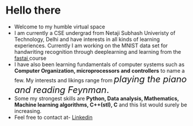 # Hello there
- Welcome to my humble virtual space 
- I am currently a CSE undergrad from Netaji Subhash Univeristy of Technology, Delhi and have interests in all kinds of learning experiences. Currently I am working on the MNIST data set for handwriting recognition through deeplearning and learning from the <a href = "http://fast.ai"> fastai </a> course
- I have also been learning fundamentals of computer systems such as **Computer Organization, microprocessors and controllers** to name
a few. My interests and likings range from <font size = 5>*playing the piano and reading Feynman*.</font>
- Some my strongest skills are **Python, Data analysis, Mathematics, Machine learning algorithms, C++(stl), C** and this list would surely be increasing.
- Feel free to contact at- <a href = "https://www.linkedin.com/in/harshit-gupta-75b2171b3/"> Linkedin </a> 
